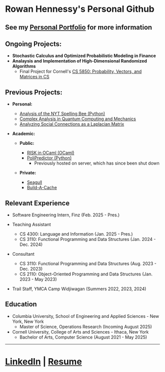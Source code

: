 <h1>Rowan Hennessy's Personal Github<br/>

## See my [Personal Portfolio](https://rowan-hennessy.github.io) for more information

<h2>Ongoing Projects:</h2>

- <b>Stochastic Calculus and Optimized Probabilistic Modeling in Finance</b>
- <b>Analaysis and Implementation of High-Dimensional Randomized Algorithms</b>
  - Final Project for Cornell's [CS 5850: Probability, Vectors, and Matrices in CS](https://cs.cornell.edu/courses/cs4850/2025sp)

<h2>Previous Projects:</h2>

- <b>Personal:</b>
  - [Analysis of the NYT Spelling Bee (Python)](https://rowan-hennessy.github.io/spelling_bee.html)
  - [Complex Analysis in Quantum Computing and Mechanics](https://rowan-hennessy.github.io/assets/pdf/Math_4220_Project.pdf)
  - [Analyzing Social Connections as a Laplacian Matrix](https://rowan-hennessy.github.io/assets/pdf/Laplacian.pdf)
  

- <b>Academic:</b>

  - <b>Public:</b>
  
    - [RISK in OCaml (OCaml)](https://rowan-hennessy.github.io/risk.html)
    - [PoliPredictor (Python)](https://rowan-hennessy.github.io/polipredictor.html)
      - Previously hosted on server, which has since been shut down

  - <b>Private:</b> 
    - [Seagull](https://rowan-hennessy.github.io/seagull.html)
    - [Build-A-Cache](https://rowan-hennessy.github.io/buildacache.html)

<h2>Relevant Experience</h2>

- Software Engineering Intern, Finz (Feb. 2025 - Pres.)

- Teaching Assistant
  - CS 4300: Language and Information (Jan. 2025 - Pres.)
  - CS 3110: Functional Programming and Data Structures (Jan. 2024 - Dec. 2024)
- Consultant
  - CS 3110: Functional Programming and Data Structures (Aug. 2023 - Dec. 2023)
  - CS 2110: Object-Oriented Programming and Data Structures (Jan. 2023 - May 2023)

- Trail Staff, YMCA Camp Widjiwagan (Summers 2022, 2023, 2024)

 <h2>Education</h2>

  - Columbia University, School of Engineering and Applied Sciences - New York, New York
    - Master of Science, Operations Research (Incoming August 2025) 
   - Cornell University, College of Arts and Sciences - Ithaca, New York
     - Bachelor of Arts, Computer Science (August 2021 - May 2025)
---
# [LinkedIn](linkedin) | [Resume](https://rowan-hennessy.github.io/assets/pdf/resume.pdf)

[linkedin]: https://www.linkedin.com/in/rowan-hennessy
